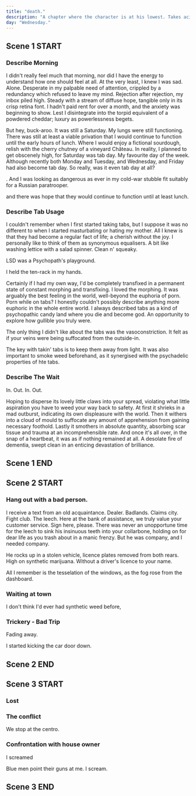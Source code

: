 ```yaml
---
title: "death."
description: "A chapter where the character is at his lowest. Takes acid. Freak trip. Hospitalised."
day: "Wednesday."
---
```


## Scene 1 START
<!--
### Help Monologue

Hi. Have we met before? Probably not. Although it's really nice to meet you! Oh, and I really like your hair! I think it's a-b-s-o-l-u-t-e-l-y fantastic! Seriously. You look stunning. Gorgeous. Not quite Brad Pitt gorgeous, but if that ain't pre-cum, then I don't know what is. Sorry if that came across as being a bit, uh, strong. We're still cool, right? Buddy. Buddy-o. Oh, and thank you! You're super kind, and I think you're cool too. We should be suede pals. Sticky fodder. Beatnik puppies. The kind of soup that warms you up n' keeps you placid. Content. I think we're going to get along just fine. Just. Fine.

I suppose you're reading this message today because I need help. You see, I'm not okay. Which is weird. Because I'm not dying or anything. I can still string these jolly ol' words together n' make a complete fool of myself on the internet. But that's not the point. The point is that everything sucks. It just sucks. Hell, even thinking about it just sucks. It's like everything is just a thousand times harder than it should be, and I couldn't possibly understand why. Fuck. Why am I so fucked? Why can't I just be fucking normal!? Would it be so hard just to unfuck myself for the next 10 minutes, so I can grab something to eat and just shut the fuck up!? I withdrew myself from my keyboard. Clearly it wasn't working.
 -->
### Describe Morning

I didn't really feel much that morning, nor did I have the energy to understand how one should feel at all. At the very least, I knew I was sad. Alone. Desperate in my palpable need of attention, crippled by a redundancy which refused to leave my mind. Rejection after rejection, my inbox piled high. Steady with a stream of diffuse hope, tangible only in its crisp retina font. I hadn't paid rent for over a month, and the anxiety was beginning to show. Lest I disintegrate into the torpid equivalent of a powdered cheddar; luxury as powerlessness begets.

But hey, buck-aroo. It was still a Saturday. My lungs were still functioning. There was still at least a viable privation that I would continue to function until the early hours of lunch.  Where I would enjoy a fictional sourdough, relish with the cherry chutney of a vineyard Château. In reality, I planned to get obscenely high, for Saturday was tab day. My favourite day of the week. Although recently both Monday and Tuesday, and Wednesday, and Friday had also become tab day. So really, was it even tab day at all?

. And I was looking as dangerous as ever in my cold-war stubble fit suitably for a Russian paratrooper.

 and there was hope that they would continue to function until at least lunch.

### Describe Tab Usage

I couldn't remember when I first started taking tabs, but I suppose it was no different to when I started masturbating or hating my mother. All I knew is that they had become a regular fact of life; a cherish without the joy. I personally like to think of them as synonymous equalisers. A bit like washing lettice with a salad spinner. Clean n' squeaky.


LSD was a Psychopath's playground.


I held the ten-rack in my hands.




Certainly if I had my own way, I'd be completely transfixed in a permanent state of constant morphing and transfixing. I loved the morphing. It was arguably the best feeling in the world, well-beyond the euphoria of porn. Porn while on tabs? I honestly couldn't possibly describe anything more euphoric in the whole entire world. I always described tabs as a kind of psychopathic candy land where you die and become god. An opportunity to explore how gullible you truly were.




The only thing I didn't like about the tabs was the vasoconstriction. It felt as if your veins were being suffocated from the outside-in.

The key with takin' tabs is to keep them away from light. It was also important to smoke weed beforehand, as it synergised with the psychadelic properties of hte tabs.





### Describe The Wait

In. Out. In. Out.

Hoping to disperse its lovely little claws into your spread, violating what little aspiration you have to weed your way back to safety. At first it shrieks in a mad outburst, indicating its own displeasure with the world. Then it withers into a cloud of mould to suffocate any amount of apprehension from gaining necessary foothold. Lastly it smothers in absolute quantity, absorbing scar tissue and trauma at an incomprehensible rate. And once it's all over, in the snap of a heartbeat, it was as if nothing remained at all. A desolate fire of dementia, swept clean in an enticing devastation of brilliance.


## Scene 1 END

####

## Scene 2 START



### Hang out with a bad person.

I receive a text from an old acquaintance. Dealer. Badlands. Claims city. Fight club. The leech. Here at the bank of assistance, we truly value your customer service. Sign here, please. There was never an unopportune time for the leech to sink his insinuous teeth into your collarbone, holding on for dear life as you trash about in a manic frenzy. But he was company, and I needed company.

He rocks up in a stolen vehicle, licence plates removed from both rears. High on synthetic marijuana. Without a driver's licence to your name.


All I remember is the tesselation of the windows, as the fog rose from the dashboard.


### Waiting at town

I don't think I'd ever had synthetic weed before,

### Trickery - Bad Trip

Fading away.

I started kicking the car door down.

## Scene 2 END

####

## Scene 3 START

### Lost



### The conflict

We stop at the centro.


### Confrontation with house owner

I screamed

Blue men point their guns at me. I scream.


## Scene 3 END


